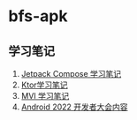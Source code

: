 # bfs-apk

## 学习笔记
1. [Jetpack Compose 学习笔记](./doc/Jectpack%20Compose_20220825112612/Jectpack%20Compose_20220825112612.md)
2. [Ktor学习笔记](./doc/Ktor/Ktor%E5%AD%A6%E4%B9%A0%E7%AC%94%E8%AE%B0.md)
3. [MVI 学习笔记](./doc/MVI/MVI%20%E5%9C%A8Jetpack%20Compose%E4%B8%8A%E7%9A%84%E5%BA%94%E7%94%A8.md)
4. [Android 2022 开发者大会内容](./doc/Android%E5%BC%80%E5%8F%91%E5%B3%B0%E4%BC%9A-2022.md)